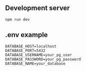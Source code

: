 ## Development server

```bash
npm run dev
```

## .env example

```
DATABASE_HOST=localhost
DATABASE_PORT=5432
DATABASE_USERNAME=your_pg_user
DATABASE_PASSWORD=your_pg_password
DATABASE_NAME=your_database
```
